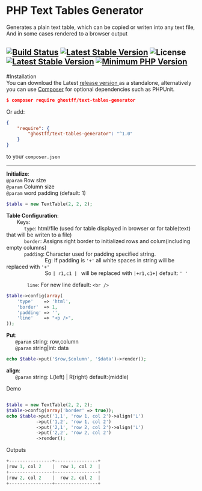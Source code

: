 # PHP Text Tables Generator
Generates a plain text table, which can be copied or writen into any text file, And in some cases rendered to a browser output

[![Build Status](https://travis-ci.org/Ghostff/Text_Tables_Generator.svg?branch=travis)](https://travis-ci.org/Ghostff/Text_Tables_Generator) [![Latest Stable Version](https://img.shields.io/badge/release-v1.0.0-brightgreen.svg)](https://github.com/Ghostff/Text_Tables_Generator/releases) ![License](https://img.shields.io/packagist/l/gomoob/php-pushwoosh.svg) [![Latest Stable Version](https://img.shields.io/badge/packagist-v5.5.4-blue.svg)](https://packagist.org/packages/ghostff/text-tables-generator) [![Minimum PHP Version](https://img.shields.io/badge/php-%3E%3D%205.3-8892BF.svg)](https://php.net/)
----------

#Installation   
You can download the  Latest [release version ](https://github.com/Ghostff/Text_Tables_Generator/releases/) as a standalone, alternatively you can use [Composer](https://getcomposer.org/) for optional dependencies such as PHPUnit.
```json
$ composer require ghostff/text-tables-generator
```    
Or add:
```json
{
    "require": {
        "ghostff/text-tables-generator": "^1.0"
    }
}
```
to your ``composer.json``

--------
**Initialize**:  
   ```@param``` Row size  
  ```@param``` Column size  
   ```@param``` word padding (default: 1)
```php
$table = new TextTable(2, 2, 2);
```

**Table Configuration**:  
&nbsp;&nbsp;&nbsp;&nbsp;&nbsp;&nbsp;&nbsp;Keys:  
&nbsp;&nbsp;&nbsp;&nbsp;&nbsp;&nbsp;&nbsp;&nbsp;&nbsp;&nbsp;&nbsp;&nbsp;```type```: html/file (used for table displayed in browser or for table(text) that will be writen to a file)  
&nbsp;&nbsp;&nbsp;&nbsp;&nbsp;&nbsp;&nbsp;&nbsp;&nbsp;&nbsp;&nbsp;&nbsp;```border```: Assigns right border to initialized rows and colum(including empty columns)    
&nbsp;&nbsp;&nbsp;&nbsp;&nbsp;&nbsp;&nbsp;&nbsp;&nbsp;&nbsp;&nbsp;&nbsp;```padding```: Character used for padding specified string.  
 &nbsp;&nbsp;&nbsp;&nbsp;&nbsp;&nbsp;&nbsp;&nbsp;&nbsp;&nbsp;&nbsp;&nbsp;&nbsp;&nbsp;&nbsp;&nbsp;&nbsp;&nbsp;&nbsp;&nbsp;&nbsp;&nbsp;&nbsp;&nbsp;&nbsp;&nbsp;Eg: If padding is ```'+'``` all white spaces in string will be replaced with ```'+'```   
&nbsp;&nbsp;&nbsp;&nbsp;&nbsp;&nbsp;&nbsp;&nbsp;&nbsp;&nbsp;&nbsp;&nbsp;&nbsp;&nbsp;&nbsp;&nbsp;&nbsp;&nbsp;&nbsp;&nbsp;&nbsp;&nbsp;&nbsp;&nbsp;&nbsp;&nbsp;So ```| r1,c1 | ``` will be replaced with  ```|+r1,c1+|``` default: ```' '```              
           
&nbsp;&nbsp;&nbsp;&nbsp;&nbsp;&nbsp;&nbsp;&nbsp;&nbsp;&nbsp;&nbsp;&nbsp;&nbsp;&nbsp;```line```: For new line default: ```<br />```

```php
$table->config(array(
    'type'    => 'html',
    'border'  => 1,
    'padding' => '',
    'line'    => "<p />",
));
```

**Put**:   
&nbsp;&nbsp;&nbsp;&nbsp;&nbsp;&nbsp;```@param``` string: row,column   
&nbsp;&nbsp;&nbsp;&nbsp;&nbsp;&nbsp;```@param``` string|int: data
```php
echo $table->put('$row,$column', '$data')->render();
```
**align**:  
&nbsp;&nbsp;&nbsp;&nbsp;&nbsp;&nbsp;```@param``` string: L(left) | R(right) default:(middle)

Demo
```php

$table = new TextTable(2, 2, 2);
$table->config(array('border' => true));
echo $table->put('1,1', 'row 1, col 2')->align('L')
           ->put('1,2', 'row 1, col 2')
           ->put('2,1', 'row 2, col 2')->align('L')
           ->put('2,2', 'row 2, col 2')
           ->render();
```
Outputs
```php
+----------------+----------------+
|row 1, col 2    |  row 1, col 2  |
+----------------+----------------+
|row 2, col 2    |  row 2, col 2  |
+----------------+----------------+ 

```
 

